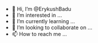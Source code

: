 - 👋 Hi, I’m @ErykushBadu
- 👀 I’m interested in ...
- 🌱 I’m currently learning ...
- 💞️ I’m looking to collaborate on ...
- 📫 How to reach me ...

<!---
ErykushBadu/ErykushBadu is a ✨ special ✨ repository because its `README.md` (this file) appears on your GitHub profile.
You can click the Preview link to take a look at your changes.
--->
